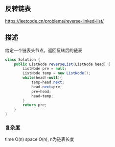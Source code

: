 ## 反转链表
https://leetcode.cn/problems/reverse-linked-list/
## 描述
给定一个链表头节点，返回反转后的链表

```Java
class Solution {
    public ListNode reverseList(ListNode head) {
        ListNode pre = null;
        ListNode temp = new ListNode();
        while(head!=null){
            temp=head.next;
            head.next=pre;
            pre=head;
            head=temp;
        }
        return pre;
    }
}
```
### 复杂度
time O(n)
space O(n), n为链表长度
